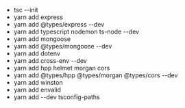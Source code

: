 - tsc --init
- yarn add express
- yarn add @types/express --dev
- yarn add typescript nodemon ts-node --dev
- yarn add mongoose
- yarn add @types/mongoose --dev
- yarn add dotenv
- yarn add cross-env --dev
- yarn add hpp helmet morgan cors
- yarn add @types/hpp @types/morgan @types/cors --dev
- yarn add winston
- yarn add envalid
- yarn add --dev tsconfig-paths
